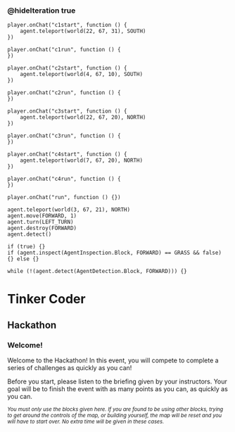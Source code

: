
### @hideIteration true 

<!-- block combinations that will show up by default in their workspace -->
```template
player.onChat("c1start", function () {
    agent.teleport(world(22, 67, 31), SOUTH)
})

player.onChat("c1run", function () {
})

player.onChat("c2start", function () {
    agent.teleport(world(4, 67, 10), SOUTH)
})

player.onChat("c2run", function () {
})

player.onChat("c3start", function () {
    agent.teleport(world(22, 67, 20), NORTH)
})

player.onChat("c3run", function () {
})

player.onChat("c4start", function () {
    agent.teleport(world(7, 67, 20), NORTH)
})

player.onChat("c4run", function () {
})
```

<!-- blocks you want available to players, based on js code -->
```blocks
player.onChat("run", function () {})

agent.teleport(world(3, 67, 21), NORTH)
agent.move(FORWARD, 1)
agent.turn(LEFT_TURN)
agent.destroy(FORWARD)
agent.detect()

if (true) {}
if (agent.inspect(AgentInspection.Block, FORWARD) == GRASS && false) {} else {}

while (!(agent.detect(AgentDetection.Block, FORWARD))) {}

```

# Tinker Coder
## Hackathon
### Welcome!

Welcome to the Hackathon! In this event, you will compete to complete a series of challenges as quickly as you can!

Before you start, please listen to the briefing given by your instructors. Your goal will be to finish the event with as many points as you can, as quickly as you can.

<sub>*You must only use the blocks given here. If you are found to be using other blocks, trying to get around the controls of the map, or building yourself, the map will be reset and you will have to start over. No extra time will be given in these cases.*</sub>
